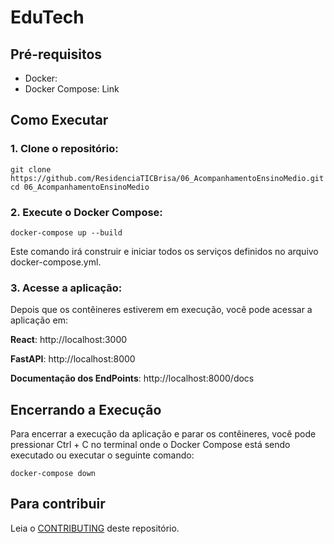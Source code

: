 # EduTech

## Pré-requisitos
* Docker:
* Docker Compose: Link

## Como Executar
### 1. Clone o repositório:

```
git clone https://github.com/ResidenciaTICBrisa/06_AcompanhamentoEnsinoMedio.git
cd 06_AcompanhamentoEnsinoMedio
```
### 2. Execute o Docker Compose:


```
docker-compose up --build
```
Este comando irá construir e iniciar todos os serviços definidos no arquivo docker-compose.yml.

### 3. Acesse a aplicação:
Depois que os contêineres estiverem em execução, você pode acessar a aplicação em:

**React**: http://localhost:3000

**FastAPI**: http://localhost:8000

**Documentação dos EndPoints**: http://localhost:8000/docs

## Encerrando a Execução

Para encerrar a execução da aplicação e parar os contêineres, você pode pressionar Ctrl + C no terminal onde o Docker Compose está sendo executado ou executar o seguinte comando:

```
docker-compose down
```
## Para contribuir

Leia o [CONTRIBUTING](https://github.com/ResidenciaTICBrisa/06_AcompanhamentoEnsinoMedio/blob/docs/CONTRIBUTING.md) deste repositório.
